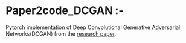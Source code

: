 # Paper2code_DCGAN :-
Pytorch implementation of Deep Convolutional Generative Adversarial Networks(DCGAN) from the [research paper](https://arxiv.org/abs/1511.06434).
